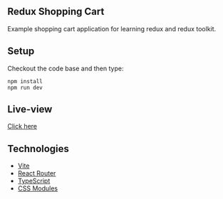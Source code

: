 ## Redux Shopping Cart

Example shopping cart application for learning redux and redux toolkit.

## Setup

Checkout the code base and then type:

```
npm install
npm run dev
```

## Live-view
[Click here](https://reduxshoppingcartex.netlify.app/)
## Technologies

- [Vite](https://vitejs.dev/)
- [React Router](https://reactrouter.com/)
- [TypeScript](https://www.typescriptlang.org/)
- [CSS Modules](https://github.com/css-modules/css-modules)
